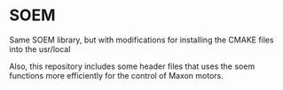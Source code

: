 # SOEM
Same SOEM library, but with modifications for installing the CMAKE files into the usr/local

Also, this repository includes some header files that uses the soem functions more efficiently for the control of Maxon motors.
